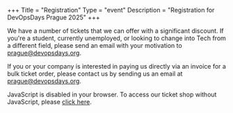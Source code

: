+++
Title = "Registration"
Type = "event"
Description = "Registration for DevOpsDays Prague 2025"
+++

<link rel="stylesheet" type="text/css" href="https://tickets.devopsdays.org/devopsdays-prague/2025/widget/v1.css">
<script type="text/javascript" src="https://tickets.devopsdays.org/widget/v1.en.js" async></script>

<div style="width:100%; text-align:left;">

<div class = "col-md-12">
  We have a number of tickets that we can offer with a significant discount. If you're a student, currently unemployed, or looking to change into Tech from a different field, please send an email with your motivation to <a href="mailto:prague@devopsdays.org?subject=devopsdays%20PRG%202023%20-%20Scholarship%20Request">prague@devopsdays.org</a>.
  
  If you or your company is interested in paying us directly via an invoice for a bulk ticket order, please contact us by sending us an email at <a href="mailto:prague@devopsdays.org?subject=devopsdays%20PRG%202023%20-%20Pay%20Direct%20with%20Invoice">prague@devopsdays.org</a>. 
</div>

<pretix-widget event="https://tickets.devopsdays.org/devopsdays-prague/2025/"></pretix-widget>
<noscript>
   <div class="pretix-widget">
        <div class="pretix-widget-info-message">
            JavaScript is disabled in your browser. To access our ticket shop without JavaScript, please <a target="_blank" rel="noopener" href="https://tickets.devopsdays.org/devopsdays-prague/2025/">click here</a>.
        </div>
    </div>
</noscript>